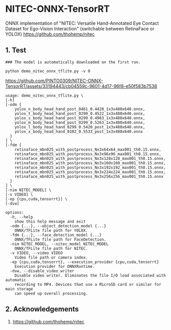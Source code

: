 # NITEC-ONNX-TensorRT
ONNX implementation of "NITEC: Versatile Hand-Annotated Eye Contact Dataset for Ego-Vision Interaction" (switchable between RetinaFace or YOLOX)  https://github.com/thohemp/nitec

## 1. Test

```
### The model is automatically downloaded on the first run.

python demo_nitec_onnx_tflite.py -v 0
```

https://github.com/PINTO0309/NITEC-ONNX-TensorRT/assets/33194443/cb04559c-9601-4d17-96f8-e50f583b7538

```
usage: demo_nitec_onnx_tflite.py \
[-h]
[-odm {
    yolox_n_body_head_hand_post_0461_0.4428_1x3x480x640.onnx,
    yolox_t_body_head_hand_post_0299_0.4522_1x3x480x640.onnx,
    yolox_s_body_head_hand_post_0299_0.4983_1x3x480x640.onnx,
    yolox_m_body_head_hand_post_0299_0.5263_1x3x480x640.onnx,
    yolox_l_body_head_hand_0299_0.5420_post_1x3x480x640.onnx,
    yolox_x_body_head_hand_0102_0.5533_post_1x3x480x640.onnx
  }
] \
[-fdm {
    retinaface_mbn025_with_postprocess_Nx3x64x64_max001_th0.15.onnx,
    retinaface_mbn025_with_postprocess_Nx3x96x96_max001_th0.15.onnx,
    retinaface_mbn025_with_postprocess_Nx3x128x128_max001_th0.15.onnx,
    retinaface_mbn025_with_postprocess_Nx3x160x160_max001_th0.15.onnx,
    retinaface_mbn025_with_postprocess_Nx3x192x192_max001_th0.15.onnx,
    retinaface_mbn025_with_postprocess_Nx3x224x224_max001_th0.15.onnx,
    retinaface_mbn025_with_postprocess_Nx3x256x256_max001_th0.15.onnx
  }
] \
[-nim NITEC_MODEL] \
[-v VIDEO] \
[-ep {cpu,cuda,tensorrt}] \
[-dvw]

options:
  -h, --help
    show this help message and exit
  -odm {...}, --object_detection_model {...}
    ONNX/TFLite file path for YOLOX.
  -fdm {...}, --face_detection_model {...}
    ONNX/TFLite file path for FaceDetection.
  -nim NITEC_MODEL, --nitec_model NITEC_MODEL
    ONNX/TFLite file path for NITEC.
  -v VIDEO, --video VIDEO
    Video file path or camera index.
  -ep {cpu,cuda,tensorrt}, --execution_provider {cpu,cuda,tensorrt}
    Execution provider for ONNXRuntime.
  -dvw, --disable_video_writer
    Disable video writer. Eliminates the file I/O load associated with automatic
    recording to MP4. Devices that use a MicroSD card or similar for main storage
    can speed up overall processing.
```

## 2. Acknowledgements

1. https://github.com/thohemp/nitec

